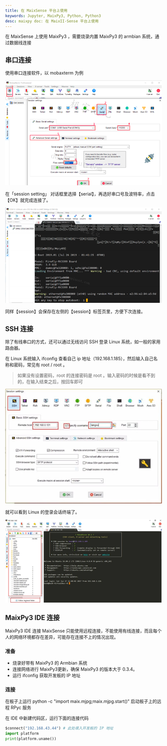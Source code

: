 ```yaml
---
title: 在 MaixSense 平台上使用 
keywords: Jupyter, MaixPy3, Python, Python3
desc: maixpy doc: 在 MaixII-Sense 平台上使用 
---
```


在 MaixSense 上使用 MaixPy3 ，需要烧录内置 MaixPy3 的 armbian 系统，通过数据线连接

## 串口连接

使用串口连接软件，以 mobaxterm 为例

![](./assets/mobaxterm-serial-4.png)

在「session setting」 对话框里选择【serial】，再选好串口号及波特率，点击【OK】就完成连接了。

![](./assets/mobaxterm-serial-5.png)

同样【session】会保存在左侧的【session】标签页里，方便下次连接。

## SSH 连接

除了有线串口的方式，还可以通过无线访问 SSH 登录 Linux 系统，如一般的家用路由器。

在 Linux 系统输入 ifconfig 查看自己 ip 地址（192.168.1.185），然后输入自己名称和密码，常见有 root / root 。

> 如果没有设置密码，root 的连接密码是 root 。输入密码的时候是看不到的，在输入结束之后，按回车即可

![](./assets/mobaxterm_ssh.jpg)

就可以看到 Linux 的登录会话终端了。

![](./assets/mobaxterm_ssh_view.jpg)

## MaixPy3 IDE 连接

MaixPy3 IDE 连接 MaixSense 只能使用远程连接，不能使用有线连接，而且每个人的网络环境都存在差异，可能存在连接不上的情况出现。

### 准备
- 烧录好带有 MaixPy3 的 Armbian 系统
- 连接网络进行 MaixPy3更新，确保 MaixPy3 的版本大于 0.3.4。
- 运行 ifconfig 获取开发板的 IP 地址

### 连接
在板子上运行 python -c "import maix.mjpg;maix.mjpg.start()" 启动板子上的远程 RPyc 服务

在 IDE 中新建代码区，运行下面的连接代码

```python
$connect("192.168.43.44") # 此处填入开发板的 IP 地址
import platform
print(platform.uname())
```
